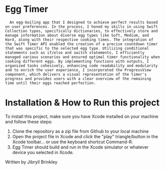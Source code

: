 # Egg Timer

      An egg-boiling app that I designed to achieve perfect results based on user preferences. In the process, I honed my skills in using Swift Collection types, specifically dictionaries, to effectively store and manage information about diverse egg types like Soft, Medium, and Hard, along with their respective cooking times. The integration of the Swift Timer API enabled the creation of a precise countdown timer that was specific to the selected egg type. Utilizing conditional statements such as if/else and switch statements, I efficiently managed various scenarios and ensured optimal timer functionality when cooking different eggs. By implementing functions with outputs, I organized tasks cohesively, enhancing code readability and modularity and to enrich the user experience, I incorporated the ProgressView component, which delivers a visual representation of the timer's progress and provides users with a clear overview of the remaining time until their eggs reached perfection.

# Installation & How to Run this project

To install this project, make sure you have Xcode installed on your machine and follow these steps:

1) Clone the repository as a zip file from Github to your local machine
2) Open the project file in Xcode and click the "play" triangle/button in the Xcode toolbar... or use the keyboard shortcut Command-R.
3) Egg Timer should build and run in the Xcode simulator or whatever device you selected in Xcode.

Written by Jibryll Brinkley
